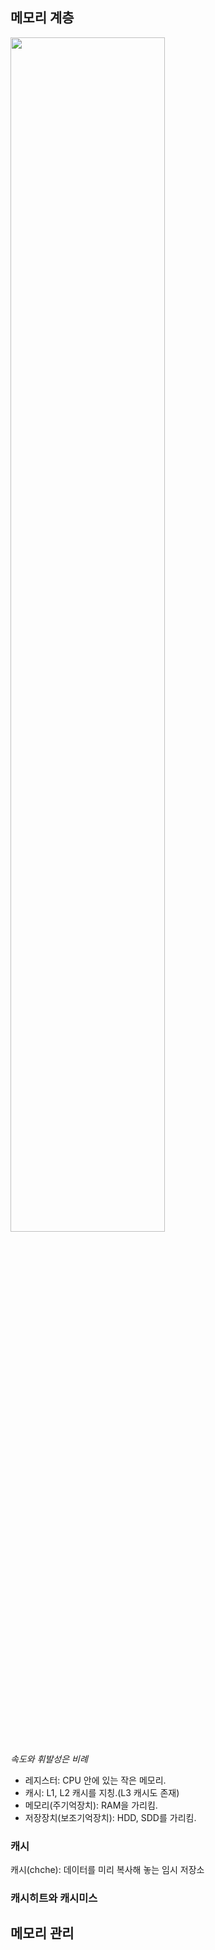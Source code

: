## 메모리 계층
<img src="https://user-images.githubusercontent.com/91110192/198603109-1b657e8d-8136-479a-a5d6-b2cb0e36285d.png" width="70%">  

_속도와 휘발성은 비례_  
- 레지스터: CPU 안에 있는 작은 메모리.
- 캐시: L1, L2 캐시를 지칭.(L3 캐시도 존재)
- 메모리(주기억장치): RAM을 가리킴.
- 저장장치(보조기억장치): HDD, SDD를 가리킴.

### 캐시
캐시(chche): 데이터를 미리 복사해 놓는 임시 저장소

### 캐시히트와 캐시미스


## 메모리 관리
